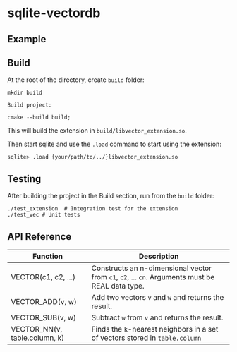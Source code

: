 # sqlite-vectordb

## Example



## Build
At the root of the directory, create `build` folder:

```
mkdir build

Build project:
```

```
cmake --build build;
```

This will build the extension in `build/libvector_extension.so`. 

Then start sqlite and use the `.load` command to start using the extension:
```
sqlite> .load {your/path/to/../}libvector_extension.so
```

## Testing
After building the project in the Build section, run from the `build` folder:
```
./test_extension  # Integration test for the extension
./test_vec # Unit tests
```

## API Reference

|Function|Description|
|-|-|
|VECTOR(c1, c2, ...)| Constructs an n-dimensional vector from `c1`, `c2`, ... `cn`. Arguments must be REAL data type.
|VECTOR_ADD(v, w)| Add two vectors `v` and `w` and returns the result.|
|VECTOR_SUB(v, w)| Subtract `w` from `v` and returns the result.|
|VECTOR_NN(v, table.column, k)|Finds the `k`-nearest neighbors in a set of vectors stored in `table.column`
